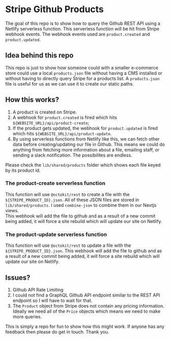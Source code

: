 # Stripe Github Products

The goal of this repo is to show how to query the Github REST API using a Netlify serverless function. This serverless function will be hit from Stripe webhook events. The webhook events used are `product.created` and `product.updated`.

## Idea behind this repo

This repo is just to show how someone could with a smaller e-commerce store could use a local `products.json` file without having a CMS installed or without having to directly query Stripe for a products list.
A `products.json` file is useful for us as we can use it to create our static paths. 

## How this works?

1. A product is created on Stripe.
2. A webhook for `product.created` is fired which hits `${WEBSITE_URL}/api/product-create`;
3. If the product gets updated, the webhook for `product.updated` is fired which hits  `${WEBSITE_URL}/api/product-update`.
4. By using serverless functions from Netlify like this, we can fetch other data before creating/updating our file in Github. This means we could do anything from fetching more information about a file, emailing staff, or sending a slack notification. The possibilites are endless.

Please check the `lib/shared/products` folder which shows each file keyed by its product id.

### The product-create serverless function

This function will use `@octokit/rest` to create a file with the `${STRIPE_PRODUCT_ID}.json`.
All of these JSON files are stored in `lib/shared/products`.
I used `combine-json` to combine them in our Nextjs views.  
This webhook will add the file to github and as a result of a new commit being added, it will force a site rebuild which will update our site on Netlify.

### The product-update serverless function

This function will use `@octokit/rest` to update a file with the `${STRIPE_PRODUCT_ID}.json`.
This webhook will add the file to github and as a result of a new commit being added, it will force a site rebuild which will update our site on Netlify.

## Issues?

1. Github API Rate Limiting
2. I could not find a GraphQL Github API endpoint similar to the REST API endpoint so I will have to wait for that.
3. The `Product` object from Stripe does not contain any pricing information. Ideally we need all of the `Price` objects which means we need to make more queries.
   
   
This is simply a repo for fun to show how this might work. If anyone has any feedback then please do get in touch. Thank you.